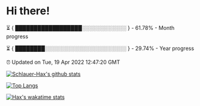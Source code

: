 # Hi there!

⏳ { ██████████████████░░░░░░░░░░░░ } - 61.78% - Month progress

⏳ { ████████░░░░░░░░░░░░░░░░░░░░░░ } - 29.74% - Year progress

⏰ Updated on Tue, 19 Apr 2022 12:47:20 GMT


[![Schlauer-Hax's github stats](https://github-readme-stats.vercel.app/api?username=Schlauer-Hax&show_icons=true&theme=dark&count_private=true)](https://github.com/Schlauer-Hax)


[![Top Langs](https://github-readme-stats.vercel.app/api/top-langs/?username=Schlauer-Hax&layout=compact&theme=dark)](https://github.com/Schlauer-Hax?tab=repositories)


[![Hax's wakatime stats](https://github-readme-stats.vercel.app/api/wakatime?username=Hax&theme=dark)](https://wakatime.com/@Hax)


